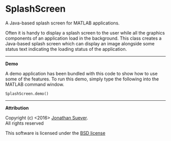# SplashScreen

A Java-based splash screen for MATLAB applications. 

Often it is handy to display a splash screen to the user while all the graphics
components of an application load in the background. This class creates a
Java-based splash screen which can display an image alongside some status text
indicating the loading status of the application.

------
**Demo**

A demo application has been bundled with this code to show how to use some of
the features. To run this demo, simply type the following into the MATLAB
command window.

    SplashScreen.demo()

------

**Attribution**

Copyright (c) <2016> [Jonathan Suever][1].  
All rights reserved
 
This software is licensed under the [BSD license][2]

[1]: https://github.com/suever
[2]: https://github.com/suever/SplashScreen/blob/master/LICENSE


